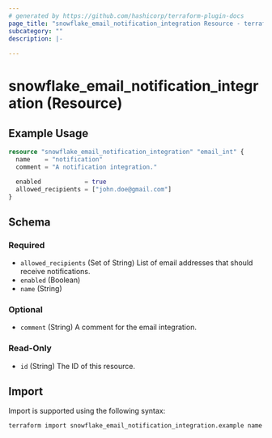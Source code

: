 ```yaml
---
# generated by https://github.com/hashicorp/terraform-plugin-docs
page_title: "snowflake_email_notification_integration Resource - terraform-provider-snowflake"
subcategory: ""
description: |-
  
---
```


# snowflake_email_notification_integration (Resource)



## Example Usage

```terraform
resource "snowflake_email_notification_integration" "email_int" {
  name    = "notification"
  comment = "A notification integration."

  enabled            = true
  allowed_recipients = ["john.doe@gmail.com"]
}
```

<!-- schema generated by tfplugindocs -->
## Schema

### Required

- `allowed_recipients` (Set of String) List of email addresses that should receive notifications.
- `enabled` (Boolean)
- `name` (String)

### Optional

- `comment` (String) A comment for the email integration.

### Read-Only

- `id` (String) The ID of this resource.

## Import

Import is supported using the following syntax:

```shell
terraform import snowflake_email_notification_integration.example name
```
